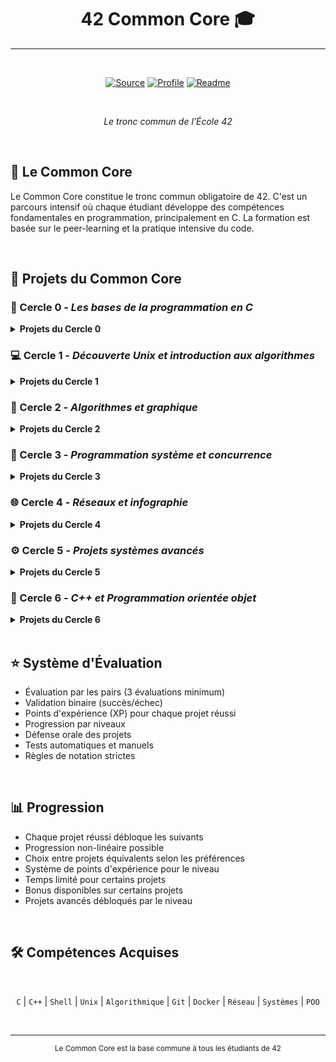 <div align="center">

# 42 Common Core 🎓
---
<br>

[![Source](https://img.shields.io/badge/Source-Code_Projects-181717?logo=github&logoColor=white)](https://github.com/Xxzer042xX/42-Common-Core/tree/main)
[![Profile](https://img.shields.io/badge/Main-Profile-purple?logo=github&logoColor=white)](https://github.com/Xxzer042xX)
[![Readme](https://img.shields.io/badge/Readme-Project-181717?logo=github&logoColor=white)](https://github.com/Xxzer042xX/42-Common-Core/blob/main/README.md)

<br>

*Le tronc commun de l'École 42*
</div>
<br>

## 📘 Le Common Core
Le Common Core constitue le tronc commun obligatoire de 42. C'est un parcours intensif où chaque étudiant développe des compétences fondamentales en programmation, principalement en C. La formation est basée sur le peer-learning et la pratique intensive du code.

<br>

## 🎯 Projets du Common Core

### 🔰 Cercle 0 - *Les bases de la programmation en C*
<details>
<summary><strong>Projets du Cercle 0</strong></summary>

- [**libft**](https://github.com/Xxzer042xX/42-Common-Core/tree/main/libft)
  
  - Recréation des fonctions essentielles de la libc
  - Premier projet en C du cursus
  - Fondamentaux de la programmation en C
  - Gestion de la mémoire (malloc, free)
  - Manipulation de chaînes de caractères
  - Création et manipulation de listes chaînées
  - Fonctions de conversion de types
  - Implémentation de fonctions mathématiques de base
  - Gestion des erreurs et des cas limites
</details>

### 💻 Cercle 1 - *Découverte Unix et introduction aux algorithmes*
<details>
<summary><strong>Projets du Cercle 1</strong></summary>

- [**get_next_line**](https://github.com/Xxzer042xX/42-Common-Core/tree/main/get_next_line)
  - Lecture de fichier ligne par ligne
  - Gestion avancée des file descriptors
  - Allocation dynamique optimisée
  - Buffer management et memory leaks
  - Gestion de fichiers multiples simultanément
  - Utilisation des variables statiques
  - Optimisation des performances de lecture

- [**ft_printf**](https://github.com/42School/ft_printf)
  - Reproduction complète de printf
  - Gestion des fonctions variadiques
  - Parsing complexe de format
  - Gestion de multiples conversions (%s, %d, %x, etc.)
  - Gestion des flags de format (-, 0, ., *)
  - Optimisation des performances d'affichage
  - Gestion précise des types de données

- [**Born2beroot**](https://github.com/42School/Born2beroot)
  - Installation complète d'un système Debian/CentOS
  - Partitionnement avancé avec LVM
  - Configuration sécurisée de SSH
  - Mise en place d'un pare-feu UFW/Firewalld
  - Politique stricte de mots de passe avec PAM
  - Configuration de sudo avec règles strictes
  - Script de monitoring système
  - Configuration de WordPress avec Lighttpd/Apache
</details>

### 🌟 Cercle 2 - *Algorithmes et graphique*
<details>
<summary><strong>Projets du Cercle 2</strong></summary>

- [**push_swap**](https://github.com/Xxzer042xX/42-Common-Core/tree/main/push_swap)
  - Implémentation d'algorithmes de tri efficaces
  - Optimisation avec un nombre limité d'opérations
  - Manipulation de deux piles avec règles spécifiques
  - Analyse de complexité algorithmique
  - Gestion des cas d'erreur et de la mémoire
  - Développement d'une stratégie de tri optimale

- **Premier choix:**
  - [**minitalk**](https://github.com/42School/minitalk)
    - Communication entre processus via signaux Unix
    - Utilisation précise de SIGUSR1 et SIGUSR2
    - Gestion bit à bit des données
    - Transmission fiable de messages
    - Gestion des erreurs de transmission
    - Support Unicode et caractères spéciaux
  - *ou*
  - [**pipex**](https://github.com/42School/pipex)
    
    - Reproduction du comportement des pipes shell
    - Gestion des processus fils et père
    - Redirection des entrées/sorties
    - Exécution de commandes shell
    - Gestion des erreurs et des cas limites
    - Manipulation avancée des file descriptors

- **Second choix:**
  - [**so_long**](https://github.com/42School/so_long)
    
    - Création d'un jeu 2D avec MinilibX
    - Gestion complète des événements
    - Parsing de fichier map
    - Animation de sprites
    - Gestion des collisions
    - Path finding basique
    - Optimisation du rendu graphique
  - *ou*
  - [**FdF**](https://github.com/42School/fdf)
    - Représentation filaire 3D (Fil de Fer)
    - Transformations géométriques complexes
    - Projection isométrique et parallèle
    - Gestion avancée de la souris et du clavier
    - Parsing de fichiers de heightmap
    - Rotation et zoom du modèle
    - Gestion des couleurs et du gradient
  - *ou*
  - [**fractol**](https://github.com/42School/fractol)
    - Création de différentes fractales (Mandelbrot, Julia...)
    - Optimisation graphique poussée
    - Gestion avancée des couleurs et palettes
    - Zoom infini et déplacement fluide
    - Interaction en temps réel
    - Multithreading pour les performances
    - Paramètres modifiables en temps réel
</details>

### 🚀 Cercle 3 - *Programmation système et concurrence*
<details>
<summary><strong>Projets du Cercle 3</strong></summary>

- [**philosophers**](https://github.com/42School/philosophers)
  - Implémentation du problème des philosophes
  - Gestion fine des threads et mutex
  - Prévention des deadlocks
  - Synchronisation des processus
  - Gestion des ressources partagées
  - Optimisation des performances
  - Monitoring de l'état des philosophes
  - Gestion du temps précise

- [**minishell**](https://github.com/42School/minishell)
  - Création d'un shell complet style bash
  - Gestion du prompt et historique
  - Parsing complexe des commandes
  - Gestion des pipes et redirections
  - Variables d'environnement
  - Signaux et contrôle des processus
  - Builtins (cd, echo, export, etc.)
  - Gestion des quotes et caractères spéciaux
  - Expansion des variables
</details>

### 🌐 Cercle 4 - *Réseaux et infographie*
<details>
<summary><strong>Projets du Cercle 4</strong></summary>

- [**NetPractice**](https://github.com/42School/NetPractice)
  - Configuration réseau TCP/IP
  - Compréhension du modèle OSI
  - Calcul de masques de sous-réseau
  - Configuration de routage
  - Diagnostic des problèmes réseau
  - Topologie réseau
  - Sécurité réseau de base

- **Choix:**
  - [**cub3d**](https://github.com/42School/cub3d)
    
    - Moteur de raycasting comme Wolfenstein 3D
    - Rendu 3D temps réel
    - Textures sur les murs
    - Gestion des sprites et transparence
    - Parsing de fichier de configuration
    - Collisions et mouvements
    - Optimisation des performances
    - Minimap et éléments d'interface
  - *ou*
  - [**miniRT**](https://github.com/42School/miniRT)
    
    - Moteur de raytracing complet
    - Calculs vectoriels avancés
    - Multiples objets géométriques
    - Effets de lumière et ombres
    - Réflexions et transparence
    - Anti-aliasing
    - Multi-threading pour les performances
    - Format de scène personnalisé
</details>

### ⚙️ Cercle 5 - *Projets systèmes avancés*
<details>
<summary><strong>Projets du Cercle 5</strong></summary>

- [**inception**](https://github.com/42School/inception)
  - Configuration de containers Docker
  - Orchestration avec docker-compose
  - Administration système avancée
  - Configuration de Nginx, WordPress, MariaDB
  - Gestion des volumes persistants
  - Réseaux Docker personnalisés
  - SSL/TLS et sécurité
  - Scripts d'automatisation

- [**webserv**](https://github.com/42School/webserv)
  - Serveur HTTP complet en C++98
  - Gestion des requêtes HTTP
  - Configuration style Nginx
  - Support CGI complet
  - Gestion des sessions
  - Multiplexing des connexions
  - Gestion des erreurs HTTP
  - Tests de performances
</details>

### 🔄 Cercle 6 - *C++ et Programmation orientée objet*
<details>
<summary><strong>Projets du Cercle 6</strong></summary>

- [**ft_containers**](https://github.com/42School/ft_containers)
  - Implémentation des containers STL
  - Vector avec allocation dynamique
  - Map avec arbre rouge-noir
  - Stack et autres adaptateurs
  - Iterators et const_iterators
  - Templates avancés
  - RAII et exception safety
  - Tests de performances vs STL

- [**ft_irc**](https://github.com/42School/ft_irc)
  - Serveur IRC complet en C++98
  - Protocole IRC (RFC 1459)
  - Gestion des clients multiples
  - Commandes IRC standard
  - Channels et modes
  - Opérateurs et permissions
  - File transfer
  - Gestion des bans et kicks
</details>

<br>

## ⭐ Système d'Évaluation
- Évaluation par les pairs (3 évaluations minimum)
- Validation binaire (succès/échec)
- Points d'expérience (XP) pour chaque projet réussi
- Progression par niveaux
- Défense orale des projets
- Tests automatiques et manuels
- Règles de notation strictes

<br>

## 📊 Progression
- Chaque projet réussi débloque les suivants
- Progression non-linéaire possible
- Choix entre projets équivalents selon les préférences
- Système de points d'expérience pour le niveau
- Temps limité pour certains projets
- Bonus disponibles sur certains projets
- Projets avancés débloqués par le niveau

<br>

## 🛠️ Compétences Acquises

<br>
<div align="center">

`C` | `C++` | `Shell` | `Unix` | `Algorithmique` | `Git` | `Docker` | `Réseau` | `Systèmes` | `POO`

<br>

</div>

---
<div align="center">
<sub>Le Common Core est la base commune à tous les étudiants de 42</sub>
</div>
